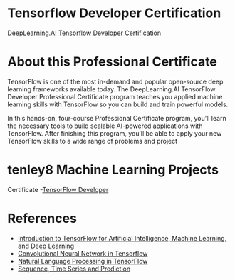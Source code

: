 # Tensorflow Developer Certification
[DeepLearning.AI Tensorflow Developer Certification](https://www.coursera.org/professional-certificates/tensorflow-in-practice?utm_source=gg&utm_medium=sem&utm_content=01-CatalogDSA-ML2-US&campaignid=9918777773&adgroupid=100491712477&device=c&keyword=&matchtype=b&network=g&devicemodel=&adpostion=&creativeid=432388816447&hide_mobile_promo&gclid=EAIaIQobChMI8Jz70-C-7QIVTOHICh2xVAlaEAAYAyAAEgIk-vD_BwE)

# About this Professional Certificate
TensorFlow is one of the most in-demand and popular open-source deep learning frameworks available today. The DeepLearning.AI TensorFlow Developer Professional Certificate program teaches you applied machine learning skills with TensorFlow so you can build and train powerful models.

In this hands-on, four-course Professional Certificate program, you’ll learn the necessary tools to build scalable AI-powered applications with TensorFlow. After finishing this program, you’ll be able to apply your new TensorFlow skills to a wide range of problems and project

# tenley8 Machine Learning Projects

Certificate
-[TensorFlow Developer](https://coursera.org/share/470f8edd46159ab3bf20a6ab81817a11)

# References
- [Introduction to TensorFlow for Artificial Intelligence, Machine Learning, and Deep Learning](https://www.coursera.org/learn/introduction-tensorflow)
- [Convolutional Neural Network in Tensorflow](https://www.coursera.org/learn/convolutional-neural-networks-tensorflow)
- [Natural Language Processing in TensorFlow](https://www.coursera.org/learn/natural-language-processing-tensorflow)
- [Sequence, Time Series and Prediction](https://www.coursera.org/learn/tensorflow-sequences-time-series-and-prediction)



